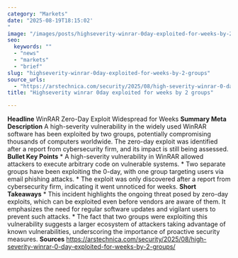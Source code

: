 ```yaml
---
category: "Markets"
date: "2025-08-19T18:15:02'"
image: "/images/posts/highseverity-winrar-0day-exploited-for-weeks-by-2-groups.jpg"
seo:
  keywords: ""
  - "news"
  - "markets"
  - "brief"
slug: "highseverity-winrar-0day-exploited-for-weeks-by-2-groups"
source_urls:
  - "https://arstechnica.com/security/2025/08/high-severity-winrar-0-day-exploited-for-weeks-by-2-groups/"
title: "Highseverity winrar 0day exploited for weeks by 2 groups"

---
```


**Headline** WinRAR Zero-Day Exploit Widespread for Weeks  **Summary Meta Description** A high-severity vulnerability in the widely used WinRAR software has been exploited by two groups, potentially compromising thousands of computers worldwide. The zero-day exploit was identified after a report from cybersecurity firm, and its impact is still being assessed.  **Bullet Key Points**  * A high-severity vulnerability in WinRAR allowed attackers to execute arbitrary code on vulnerable systems. * Two separate groups have been exploiting the 0-day, with one group targeting users via email phishing attacks. * The exploit was only discovered after a report from cybersecurity firm, indicating it went unnoticed for weeks.  **Short Takeaways**  * This incident highlights the ongoing threat posed by zero-day exploits, which can be exploited even before vendors are aware of them. It emphasizes the need for regular software updates and vigilant users to prevent such attacks. * The fact that two groups were exploiting this vulnerability suggests a larger ecosystem of attackers taking advantage of known vulnerabilities, underscoring the importance of proactive security measures.  **Sources** https://arstechnica.com/security/2025/08/high-severity-winrar-0-day-exploited-for-weeks-by-2-groups/